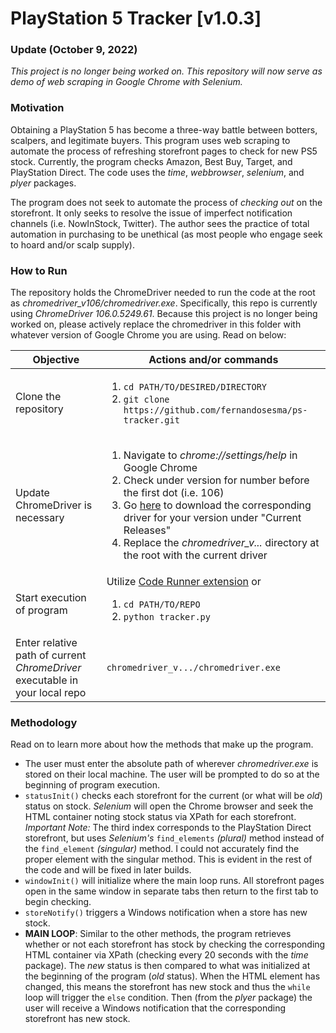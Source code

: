# PlayStation 5 Tracker [v1.0.3]

### **Update** (October 9, 2022)

*This project is no longer being worked on. This repository will now serve as demo of web scraping in Google Chrome with Selenium.*

### **Motivation**
Obtaining a PlayStation 5 has become a three-way battle between botters, scalpers, and legitimate buyers. This program uses web scraping to automate the process of refreshing storefront pages to check for new PS5 stock. Currently, the program checks Amazon, Best Buy, Target, and PlayStation Direct. The code uses the *time*, *webbrowser*, *selenium*, and *plyer* packages.

The program does not seek to automate the process of *checking out* on the storefront. It only seeks to resolve the issue of imperfect notification channels (i.e. NowInStock, Twitter). The author sees the practice of total automation in purchasing to be unethical (as most people who engage seek to hoard and/or scalp supply).

### **How to Run**

The repository holds the ChromeDriver needed to run the code at the root as *chromedriver_v106/chromedriver.exe*. Specifically, this repo is currently using *ChromeDriver 106.0.5249.61*. Because this project is no longer being worked on, please actively replace the chromedriver in this folder with whatever version of Google Chrome you are using. Read on below:

| Objective | Actions and/or commands |
| --------- | ----------------------- |
| Clone the repository | <ol><li>`cd PATH/TO/DESIRED/DIRECTORY`</li><li>`git clone https://github.com/fernandosesma/ps-tracker.git`</li></ol>|
| Update ChromeDriver is necessary | <ol><li>Navigate to *chrome://settings/help* in Google Chrome</li><li>Check under version for number before the first dot (i.e. 106)</li><li>Go [here](https://chromedriver.chromium.org/downloads) to download the corresponding driver for your version under "Current Releases"</li><li>Replace the *chromedriver_v...* directory at the root with the current driver</li></ol> |
| Start execution of program | Utilize [Code Runner extension](https://marketplace.visualstudio.com/items?itemName=formulahendry.code-runner) or <ol><li>`cd PATH/TO/REPO`</li><li>`python tracker.py`</li><ol> |
| Enter relative path of current *ChromeDriver* executable in your local repo | `chromedriver_v.../chromedriver.exe` |

### **Methodology**
Read on to learn more about how the methods that make up the program.
* The user must enter the absolute path of wherever *chromedriver.exe* is stored on their local machine. The user will be prompted to do so at the beginning of program execution.
* `statusInit()` checks each storefront for the current (or what will be *old*) status on stock. *Selenium* will open the Chrome browser and seek the HTML container noting stock status via XPath for each storefront. *Important Note:* The third index corresponds to the PlayStation Direct storefront, but uses *Selenium's* `find_elements` *(plural)* method instead of the `find_element` *(singular)* method. I could not accurately find the proper element with the singular method. This is evident in the rest of the code and will be fixed in later builds.
* `windowInit()` will initialize where the main loop runs. All storefront pages open in the same window in separate tabs then return to the first tab to begin checking.
* `storeNotify()` triggers a Windows notification when a store has new stock.
* **MAIN LOOP**: Similar to the other methods, the program retrieves whether or not each storefront has stock by checking the corresponding HTML container via XPath (checking every 20 seconds with the *time* package). The *new* status is then compared to what was initialized at the beginning of the program (*old* status). When the HTML element has changed, this means the storefront has new stock and thus the `while` loop will trigger the `else` condition. Then (from the *plyer* package) the user will receive a Windows notification that the corresponding storefront has new stock.